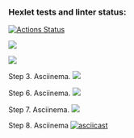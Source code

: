 ### Hexlet tests and linter status:
[![Actions Status](https://github.com/Syusina/frontend-project-46/workflows/hexlet-check/badge.svg)](https://github.com/Syusina/frontend-project-46/actions)

<a href="https://codeclimate.com/github/Syusina/frontend-project-44/maintainability"><img src="https://api.codeclimate.com/v1/badges/fdd4e9bee54f0e5ad205/maintainability" /></a>

<a href="https://codeclimate.com/github/Syusina/frontend-project-44/test_coverage"><img src="https://api.codeclimate.com/v1/badges/fdd4e9bee54f0e5ad205/test_coverage" /></a>

Step 3. Asciinema.
<a href="https://asciinema.org/a/DEiEH8SNbEznfedFDLVo87zOo" target="_blank"><img src="https://asciinema.org/a/DEiEH8SNbEznfedFDLVo87zOo.svg" /></a>

Step 6. Asciinema.
<a href="https://asciinema.org/a/RYQ4CFlnNVSNl7cqfigdVtVXf" target="_blank"><img src="https://asciinema.org/a/RYQ4CFlnNVSNl7cqfigdVtVXf.svg" /></a>

Step 7. Asciinema.
<a href="https://asciinema.org/a/yx6Js6AQMhaM6s9YblLUYnkM5" target="_blank"><img src="https://asciinema.org/a/yx6Js6AQMhaM6s9YblLUYnkM5.svg" /></a>

Step 8. Asciinema
[![asciicast](https://asciinema.org/a/IfivgJG6J2dlLS7W3mozEKDJZ.svg)](https://asciinema.org/a/IfivgJG6J2dlLS7W3mozEKDJZ)